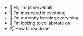 - 👋 Hi, I’m @merveballi
- 👀 I’m interested in everthing
- 🌱 I’m currently learning everything
- 💞️ I’m looking to collaborate on 
- 📫 How to reach me 

<!---
merveballi/merveballi is a ✨ special ✨ repository because its `README.md` (this file) appears on your GitHub profile.
You can click the Preview link to take a look at your changes.
--->
